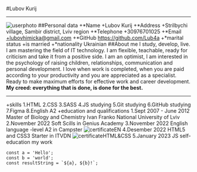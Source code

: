 #Lubov Kurij
****************************
![userphoto](/rsschool-cv/image/photo.jpg "My photo")
##Personal data
+*Name
    +Lubov Kurij
+*Address
    +Strilbychi village, Sambir district, Lviv region
+*Telephone
    +30976701025
+*Email
    +lubovhimicka@gmail.com
+*GitHub
    https://github.com/Lub4a
+*marital status
    +is married
+*nationality
    Ukrainian
##About me
I study, develop, live.
I am mastering the field of IT technology. I am flexible, teachable, ready for criticism and take it from a positive side. I am an optimist, I am interested in the psychology of raising children, relationships, communication and personal development.
I love when work is completed, when you are paid according to your productivity and you are appreciated as a specialist. Ready to make maximum efforts for effective work and career development.
**My creed: everything that is done, is done for the best.**
*************************
+skills
    1.HTML
    2.CSS
    3.SASS
    4.JS studying
    5.Git studying
    6.GitHub studying
    7.Figma
    8.English A2
+education and qualifications
    1.Sept 2007 - June 2012 Master of Biology and Chemistry Ivan Franko National University of Lviv
    2.November 2022 Soft Scills in Genius Academy
    3.November 2022 English language -level A2 in Campster
    ![certificateEN](/rsschool-cv/image/en.jpg)
    4.Desember 2022 HTML5 and CSS3 Starter in ITVDN
    ![certificateHTML&CSS](/rsschool-cv/image/sert.jpg)
    5.January 2023 JS self-education 
 my work
 ```
const a = 'Hello';
const b = 'world';
const resultString = `${a}, ${b}!`;
```
    

